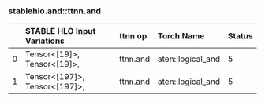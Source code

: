 
### stablehlo.and::ttnn.and


||STABLE HLO Input Variations|ttnn op|Torch Name|Status|
| :--- | :--- | :--- | :--- | :--- |
|0|Tensor<[19]>,<br>Tensor<[19]>,<br>|ttnn.and|aten::logical_and|5|
|1|Tensor<[197]>,<br>Tensor<[197]>,<br>|ttnn.and|aten::logical_and|5|
